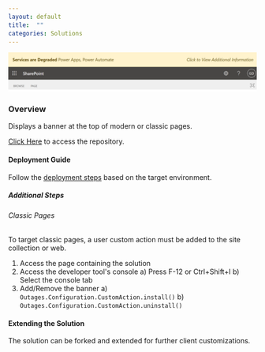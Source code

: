 ```yaml
---
layout: default
title:  ""
categories: Solutions
---
```

![Demo](/images/outages.png)

### Overview

Displays a banner at the top of modern or classic pages.

[Click Here](https://github.com/spsprinkles/outages) to access the repository.

#### Deployment Guide

Follow the [deployment steps](/jump-start-projects/overview/deployment) based on the target environment.

##### Additional Steps

###### Classic Pages

To target classic pages, a user custom action must be added to the site collection or web.

1. Access the page containing the solution
2. Access the developer tool's console
   a) Press F-12 or Ctrl+Shift+I
   b) Select the console tab
3. Add/Remove the banner
   a) `Outages.Configuration.CustomAction.install()`
   b) `Outages.Configuration.CustomAction.uninstall()`

#### Extending the Solution

The solution can be forked and extended for further client customizations.